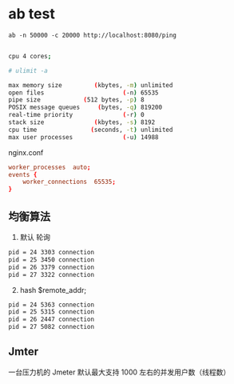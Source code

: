 # ab test

`ab -n 50000 -c 20000 http://localhost:8080/ping`

```bash

cpu 4 cores;

# ulimit -a

max memory size         (kbytes, -m) unlimited
open files                      (-n) 65535
pipe size            (512 bytes, -p) 8
POSIX message queues     (bytes, -q) 819200
real-time priority              (-r) 0
stack size              (kbytes, -s) 8192
cpu time               (seconds, -t) unlimited
max user processes              (-u) 14988
```

nginx.conf

```conf
worker_processes  auto;
events {
    worker_connections  65535;
}
```

## 均衡算法

1. 默认 轮询

```bash
pid = 24 3303 connection
pid = 25 3450 connection
pid = 26 3379 connection
pid = 27 3322 connection
```

2. hash $remote_addr;

```bash
pid = 24 5363 connection
pid = 25 5315 connection
pid = 26 2447 connection
pid = 27 5082 connection
```

## Jmter

一台压力机的 Jmeter 默认最大支持 1000 左右的并发用户数（线程数）
